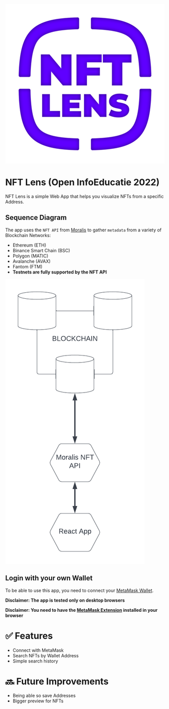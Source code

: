 ![NFT Lens Logo](./src/assets/logo.png)
# NFT Lens (Open InfoEducatie 2022)
NFT Lens is a simple Web App that helps you visualize NFTs from a specific Address.

## Sequence Diagram
The app uses the `NFT API` from [Moralis](https://moralis.io) to gather `metadata` from a variety of Blockchain Networks:
- Ethereum (ETH)
- Binance Smart Chain (BSC)
- Polygon (MATIC)
- Avalanche (AVAX)
- Fantom (FTM)
- **Testnets are fully supported by the NFT API**

![Sequence Diagram](./docs/diagram.png)

## Login with your own Wallet
To be able to use this app, you need to connect your [MetaMask Wallet](https://metamask.io/).

**Disclaimer: The app is tested only on desktop browsers**

**Disclaimer: You need to have the [MetaMask Extension](https://metamask.io/download/) installed in your browser**

# ✅ Features
- Connect with MetaMask
- Search NFTs by Wallet Address
- Simple search history

# 🔜 Future Improvements
- Being able so save Addresses
- Bigger preview for NFTs

